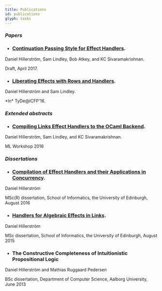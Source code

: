```yaml
---
title: Publications
id: publications
glyph: tasks
---
```


### *Papers*

* ### [Continuation Passing Style for Effect Handlers](papers/cps-handlers-draft-april2017.pdf).
<p>Daniel Hillerström, Sam Lindley, Bob Atkey, and KC Sivaramakrishnan.</p>
<p>Draft, April 2017.</p>

* ### [Liberating Effects with Rows and Handlers](papers/liberating_effects-tyde2016.pdf).
<p>Daniel Hillerström and Sam Lindley.</p>
<p>*In* TyDe@ICFP'16.</p>

### *Extended abstracts*

* ### [Compiling Links Effect Handlers to the OCaml Backend](papers/mlabstract2016.pdf).
<p>Daniel Hillerström, Sam Lindley, and KC Sivaramakrishnan.</p>
<p>ML Workshop 2016</p>

### *Dissertations*

* ### [Compilation of Effect Handlers and their Applications in Concurrency](papers/thesis2016.pdf).
<p>Daniel Hillerström</p>
<p>MSc(R) dissertation, School of Informatics, the University of Edinburgh, August 2016</p>

* ### [Handlers for Algebraic Effects in Links](papers/thesis2015.pdf).
<p>Daniel Hillerström</p>
<p>MSc dissertation, School of Informatics, the University of Edinburgh, August 2015</p>

* ### The Constructive Completeness of Intuitionistic Propositional Logic
<p>Daniel Hillerström and Mathias Ruggaard Pedersen</p>
<p>BSc dissertation, Department of Computer Science, Aalborg University, June 2013</p>